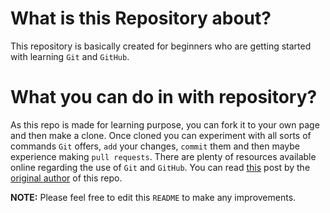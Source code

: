# What is this Repository about?

This repository is basically created for beginners who are getting started with learning `Git` and `GitHub`. 

# What you can do in with repository?

As this repo is made for learning purpose, you can fork it to your own page and then make a clone. Once cloned you can experiment with all sorts of commands `Git` offers, `add` your changes, `commit` them and then maybe experience making `pull requests`. There are plenty of resources available online regarding the use of `Git` and `GitHub`. You can read [this](https://archaeogeek.github.io/foss4gukdontbeafraid/fixes/pullrequest.html) post by the [original author](https://github.com/archaeogeek) of this repo.

**NOTE:** Please feel free to edit this `README` to make any improvements.
